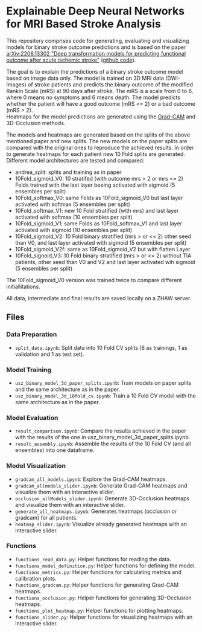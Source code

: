 # Explainable Deep Neural Networks for MRI Based Stroke Analysis

This repository comprises code for generating, evaluating and visualizing models for binary stroke outcome predictions and is based on the paper [arXiv:2206.13302 "Deep transformation models for predicting functional outcome after acute ischemic stroke"](https://arxiv.org/abs/2206.13302) ([github code](https://github.com/LucasKook/dtm-usz-stroke)).

The goal is to explain the predictions of a binary stroke outcome model based on image data only. The model is trained on 3D MRI data (DWI-Images) of stroke patients and predicts the binary outcome of the modified Rankin Scale (mRS) at 90 days after stroke. The mRS is a scale from 0 to 6, where 0 means no symptoms and 6 means death. The model predicts whether the patient will have a good outcome (mRS <= 2) or a bad outcome (mRS > 2).  
Heatmaps for the model predictions are generated using the [Grad-CAM](https://arxiv.org/abs/1610.02391) and 3D-Occlusion methods. 

The models and heatmaps are generated based on the splits of the above mentioned paper and new splits. The new models on the paper splits are compared with the original ones to reproduce the achieved results. In order to generate heatmaps for each patient new 10 Fold splits are generated. Different model architectures are tested and compared:

- andrea_split: splits and training as in paper 
- 10Fold_sigmoid_V0: 10 stratifed (with outcome mrs > 2 or mrs <= 2) Folds trained with the last layer beeing activated with sigmoid (5 ensembles per split)
- 10Fold_softmax_V0: same Folds as 10Fold_sigmoid_V0 but last layer activated with softmax (5 ensembles per split)
- 10Fold_softmax_V1: new 10 Fold stratified (with mrs) and last layer activated with softmax (10 ensembles per split)
- 10Fold_sigmoid_V1: same Folds as 10Fold_softmax_V1 and last layer activated with sigmoid (10 ensembles per split)
- 10Fold_sigmoid_V2: 10 Fold binary stratified (mrs > or <= 2) other seed than V0, and last layer activated with sigmoid (5 ensembles per split)
- 10Fold_sigmoid_V2f: same as 10Fold_sigmoid_V2 but with flatten Layer
- 10Fold_signoid_V3: 10 Fold binary stratified (mrs > or <= 2) without TIA patients, other seed than V0 and V2 and last layer activated wih sigmoid (5 ensembles per split)

The 10Fold_sigmoid_V0 version was trained twice to compare different initiallitations.  

All data, intermediate and final results are saved locally on a ZHAW server.

## Files

### Data Preparation

- `split_data.ipynb`: Split data into 10 Fold CV splits (8 as trainings, 1 as validation and 1 as test set).

### Model Training

- `usz_binary_model_3d_paper_splits.ipynb`: Train models on paper splits and the same architecture as in the paper.
- `usz_binary_model_3d_10fold_cv.ipynb`: Train a 10 Fold CV model with the same architecture as in the paper.

### Model Evaluation

- `result_comparison.ipynb`: Compare the results achieved in the paper with the results of the one in usz_binary_model_3d_paper_splits.ipynb.
- `result_assembly.ipynb`: Assemble the results of the 10 Fold CV (and all ensembles) into one dataframe.

### Model Visualization

- `gradcam_all_models.ipynb`: Explore the Grad-CAM heatmaps.
- `gradcam_allmodels_slider.ipynb`: Generate Grad-CAM heatmaps and visualize them with an interactive slider.
- `occlusion_allModels_slider.ipynb`: Generate 3D-Occlusion heatmaps and visualize them with an interactive slider.
- `generate_all_heatmaps.ipynb`: Generates heatmaps (occlusion or gradcam) for all patients.
- `heatmap_slider.ipynb`: Visualize already generated heatmaps with an interactive slider.

### Functions

- `functions_read_data.py`: Helper functions for reading the data.
- `functions_model_definition.py`: Helper functions for defining the model.
- `functions_metrics.py`: Helper functions for calculating metrics and calibration plots.
- `functions_gradcam.py`: Helper functions for generating Grad-CAM heatmaps.
- `functions_occlusion.py`: Helper functions for generating 3D-Occlusion heatmaps.
- `functions_plot_heatmap.py`: Helper functions for plotting heatmaps.
- `functions_slider.py`: Helper functions for visualizing heatmaps with an interactive slider.
